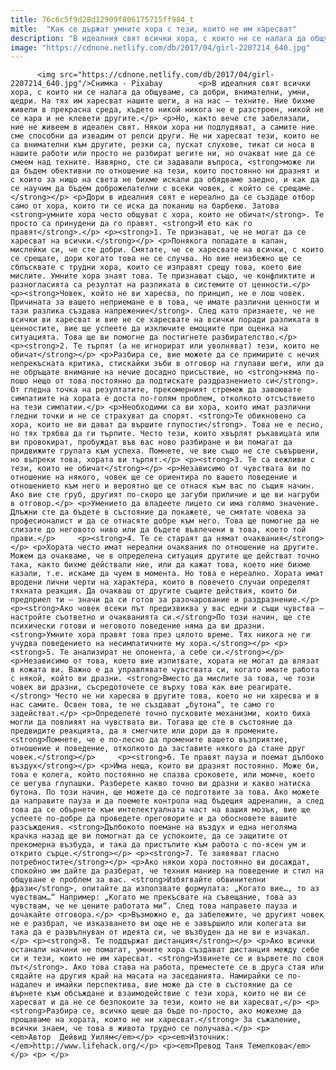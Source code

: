 ```yaml
---
title: 76c6c5f9d28d12909f806175715ff984_t
mitle:  "Как се държат умните хора с тези, които не им харесват"
description: "В идеалния свят всички хора, с които ни се налага да общуваме, са добри, внимателни, умни, щедри. На тях им харесват нашите шеги, а на нас – техните. Ние бихме живели в прекрасна среда, където никой никога не е разстроен, никой не се кара и не клевети другите. Но, както вече сте забелязали, ние не …"
image: "https://cdnone.netlify.com/db/2017/04/girl-2207214_640.jpg"
---
```


          <img src="https://cdnone.netlify.com/db/2017/04/girl-2207214_640.jpg"/>Снимка - Pixabay        <p>В идеалния свят всички хора, с които ни се налага да общуваме, са добри, внимателни, умни, щедри. На тях им харесват нашите шеги, а на нас – техните. Ние бихме живели в прекрасна среда, където никой никога не е разстроен, никой не се кара и не клевети другите.</p> <p>Но, както вече сте забелязали, ние не живеем в идеален свят. Някои хора ни подлудяват, а самите ние сме способни да извадим от релси други. Не ни харесват тези, които не са внимателни към другите, резки са, пускат слухове, тикат си носа в нашите работи или просто не разбират шегите ни, но очакват ние да се смеем над техните. Навярно, сте си задавали въпроса, <strong>може ли да бъдем обективни по отношение на тези, които постоянно ни дразнят и с които за нищо на света не бихме искали да обядваме заедно, и как да се научим да бъдем доброжелателни с всеки човек, с който се срещаме.</strong></p> <p>Дори в идеалния свят е нереално да се създаде отбор само от хора, които ти се иска да поканиш на барбекю. Затова <strong>умните хора често общуват с хора, които не обичат</strong>. Те просто са принудени да го правят. <strong>И ето как го правят</strong>.</p> <p><strong>1. Те признават, че не могат да се харесват на всички.</strong></p> <p>Понякога попадате в капан, мислейки си, че сте добри. Смятате, че се харесвате на всички, с които се срещате, дори когато това не се случва. Но вие неизбежно ще се сблъсквате с трудни хора, които се изправят срещу това, което вие мислите. Умните хора знаят това. Те признават също, че конфликтите и разногласията са резултат на разликата в системите от ценности.</p> <p><strong>Човек, който не ви харесва, по принцип, не е лош човек. Причината за вашето неприемане е в това, че имате различни ценности и тази разлика създава напрежение</strong>. След като признаете, че не всички ви харесват и вие не се харесвате на всички поради разликата в ценностите, вие ще успеете да изключите емоциите при оценка на ситуацията. Това ще ви помогне да постигнете разбирателство.</p>     <p><strong>2. Те търпят (а не игнорират или уволняват) тези, които не обичат</strong></p> <p>Разбира се, вие можете да се примирите с нечия непрекъсната критика, стискайки зъби в отговор на глупави шеги, или да не обръщате внимание на нечие досадно присъствие, но <strong>няма по-лошо нещо от това постоянно да подтискате раздразнението си</strong>. От гледна точка на резултатите, прекомерният стремеж да завоювате симпатиите на хората е доста по-голям проблем, отколкото отсъствието на тези симпатии.</p> <p>Необходими са ви хора, които имат различни гледни точки и не се страхуват да спорят. <strong>Те обикновено са хора, които не ви дават да вършите глупости</strong>. Това не е лесно, но тях трябва да ги търпите. Често тези, които хвърлят ръкавицата или ви провокират, пробуждат във вас ново разбиране и ви помагат да придвижите групата към успеха. Помнете, че вие също не сте съвършени, но въпреки това, хората ви търпят.</p> <p><strong>3. Те са вежливи с тези, които не обичат</strong></p> <p>Независимо от чувствата ви по отношение на някого, човек ще се ориентира по вашето поведение и отношението към него и вероятно ще се отнася към вас по същия начин. Ако вие сте груб, другият по-скоро ще загуби приличие и ще ви нагруби в отговор.</p> <p>Умението да владеете лицето си има голямо значение. Длъжни сте да бъдете в състояние да покажете, че смятате човека за професионалист и да се отнасяте добре към него. Това ще помогне да не слизате до неговото ниво или да бъдете въвлечени в това, което той прави.</p>     <p><strong>4. Те се стараят да нямат очаквания</strong></p> <p>Хората често имат нереални очаквания по отношение на другите. Можем да очакваме, че в определена ситуация другите ще действат точно така, както бихме действали ние, или да кажат това, което ние бихме казали, т.е. искаме да чуем в момента. Но това е нереално. Хората имат вродени лични черти на характера, които в повечето случаи определят тяхната реакция. Да очакваш от другите същите действия, които би предприел ти – значи да си готов за разочарование и раздразнение.</p> <p><strong>Ако човек всеки път предизвиква у вас едни и същи чувства – настройте съответно и очакванията си.</strong>По този начин, ще сте психически готови и неговото поведение няма да ви дразни.<strong>Умните хора правят това през цялото време. Тях никога не ги учудва поведението на несимпатичните му хора.</strong></p> <p><strong>5. Те анализират не опонента, а себе си.</strong></p> <p>Независимо от това, което вие изпитвате, хората не могат да влязат в кожата ви. Важно е да управлявате чувствата си, когато имате работа с някой, който ви дразни. <strong>Вместо да мислите за това, че този човек ви дразни, съсредоточете се върху това как вие реагирате.</strong> Често не ни харесва в другите това, което не ни харесва и в нас самите. Освен това, те не създават „бутона“, те само го задействат.</p> <p>Определете точно пусковите механизми, които биха могли да повлияят на чувствата ви. Тогава ще сте в състояние да предвидите реакцията, да я смегчите или дори да я промените. <strong>Помнете, че е по-лесно да промените вашето възприятие, отношение и поведение, отколкото да заставите някого да стане друг човек.</strong></p>     <p><strong>6. Те правят пауза и поемат дълбоко въздух</strong></p> <p>Има неща, които ви дразнят постоянно. Може би, това е колега, който постоянно не спазва сроковете, или момче, което се шегува глупашки. Разберете какво точно ви дразни и какво натиска бутона. По този начин, ще можете да се подготвите за това. Ако можете да направите пауза и да поемете контрола над бъдещия адреналин, а след това да се обърнете към интелектуалната част на вашия мозък, вие ще успеете по-добре да проведете преговорите и да обосновете вашите разсъждения. <strong>Дълбокото поемане на въздух и една неголяма крачка назад ще ви помогнат да се успокоите, да се защитите от прекомерна възбуда, и така да пристъпите към работа с по-ясен ум и открито сърце.</strong></p> <p><strong>7. Те заявяват гласно потребностите</strong></p> <p>Ако някои хора постоянно ви досаждат, спокойно им дайте да разберат, че техния маниер на поведение и стил на общуване е проблем за вас. <strong>Избягвайте обвинителни фрази</strong>, опитайте да използвате формулата: „Когато вие…, то аз чувствам…“ Например: „Когато ме прекъсвате на съвещание, това аз чувствам, че не цените работата ми“. След това направете пауза и дочакайте отговора.</p> <p>Възможно е, да забележите, че другият човек не е разбрал, че изказването ви още не е завършило или колегата ви така да е развълнуван от идеята си, че възбуден да не ви е изчакал.</p> <p><strong>8. Те поддържат дистанция</strong></p> <p>Ако всички останали начини не помагат, умните хора създават дистанция между себе си и тези, които не им харесват. <strong>Извинете се и вървете по своя път</strong>. Ако това става на работа, преместете се в друга стая или сядайте на другия край на масата на заседанията. Намирайки се по-надалеч и имайки перспектива, вие може да сте в състояние да се върнете към обсъждане и взаимодействие с тези хора, които не ви се харесват и да не се безпокоите за тези, които не ви харесват,</p> <p><strong>Разбира се, всичко щеше да бъде по-просто, ако можехме да прощаваме на хората, които не ни харесват.</strong> За съжаление, всички знаем, че това в живота трудно се получава.</p> <p><em>Автор  Дейвид Уилям</em></p> <p><em>Източник: </em>http://www.lifehack.org/</p> <p><em>Превод Таня Темелкова</em></p> <p> </p>        